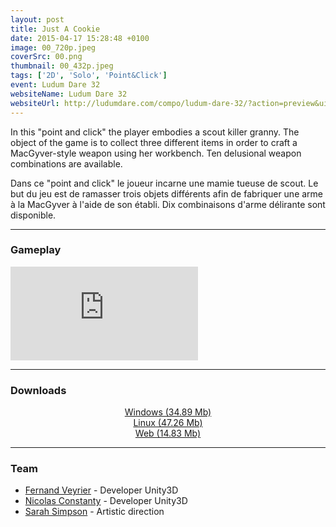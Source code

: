 ```yaml
---
layout: post
title: Just A Cookie
date: 2015-04-17 15:28:48 +0100
image: 00_720p.jpeg
coverSrc: 00.png
thumbnail: 00_432p.jpeg
tags: ['2D', 'Solo', 'Point&Click']
event: Ludum Dare 32
websiteName: Ludum Dare 32
websiteUrl: http://ludumdare.com/compo/ludum-dare-32/?action=preview&uid=52698
---
```

In this "point and click" the player embodies a scout killer granny. The object of the game is to collect three different items in order to craft a MacGyver-style weapon using her workbench. Ten delusional weapon combinations are available.

Dans ce "point and click" le joueur incarne une mamie tueuse de scout. Le but du jeu est de ramasser trois objets différents afin de fabriquer une arme à la MacGyver à l'aide de son établi. Dix combinaisons d'arme délirante sont disponible.

***

### Gameplay
<iframe src="https://www.youtube.com/embed/jtBfTWxpOgY" frameborder="0" frameborder="0" allow="accelerometer; clipboard-write; encrypted-media; gyroscope; picture-in-picture" allowfullscreen></iframe>

***

### Downloads
<p style="text-align: center;margin: 0;"><a href="https://1drv.ms/u/s!AoYk8X2I2PMgg5dfxNaDONkgksxipg?e=2kSobm">Windows (34.89 Mb)</a></p>
<p style="text-align: center;margin: 0;"><a href="https://1drv.ms/u/s!AoYk8X2I2PMgg5dW3SfCPezkBwZ33Q">Linux (47.26 Mb)</a></p>
<p style="text-align: center;margin: 0;"><a href="https://1drv.ms/u/s!AoYk8X2I2PMgg5dTI7L0W6Gr8fZZYg">Web (14.83 Mb)</a></p>

***

### Team
* [Fernand Veyrier](https://www.linkedin.com/in/fernand-veyrier-26372596/) - Developer Unity3D
* [Nicolas Constanty](https://fr.linkedin.com/in/nicolas-constanty-653232113) - Developer Unity3D
* [Sarah Simpson](https://www.linkedin.com/in/sarah-simpson-5749a8110/) - Artistic direction
